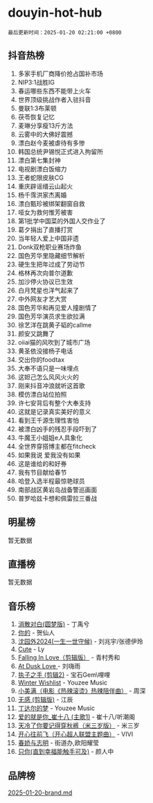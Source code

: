 # douyin-hot-hub

`最后更新时间：2025-01-20 02:21:00 +0800`

## 抖音热榜

1. 多家手机厂商降价抢占国补市场
1. NIP3:1战胜IG
1. 春运哪些东西不能带上火车
1. 世界顶级挑战作者入驻抖音
1. 曼联1:3布莱顿
1. 茯苓恢复记忆
1. 麦琳分享瘦13斤方法
1. 云雾中的大佛好震撼
1. 漂白赵今麦被虐待有多惨
1. 韩国总统尹锡悦正式进入拘留所
1. 漂白第七集封神
1. 电视剧漂白饭缩力
1. 王者蛇限皮肤CG
1. 重庆辟谣缙云山起火
1. 杨千霈洪家杰离婚
1. 漂白甄珍被绑架翻窗自救
1. 哑女为救何惟芳被害
1. 第1批学中国菜的外国人交作业了
1. 葛夕捐出了直播打赏
1. 当年轻人爱上中国非遗
1. Donk双枪职业赛场炸鱼
1. 国色芳华里隐藏细节解析
1. 硬生生把年过成了劳动节
1. 格林再次向普尔道歉
1. 加沙停火协议已生效
1. 白月梵星也洋气起来了
1. 中外网友才艺大赏
1. 国色芳华和再见爱人撞剧情了
1. 国色芳华演员求生欲拉满
1. 徐艺洋在跳黄子韬的callme
1. 颜安又跳舞了
1. oiiai猫的风吹到了城市广场
1. 黄圣依没接杨子电话
1. 交出你的foodtax
1. 大奉不语只是一味埋点
1. 这妲己怎么风风火火的
1. 刚来抖音冲浪就听这首歌
1. 模仿漂白站位拍照
1. 许七安背后有整个大奉支持
1. 这就是记录真实美好的意义
1. 看到王千源生理性害怕
1. 被漂白凶手的残忍手段吓到了
1. 牛魔王小姐姐e人具象化
1. 全世界穿搭博主都在fitcheck
1. 如果我说 爱我没有如果
1. 这是谁给的和好券
1. 我有节目献给春节
1. 哈登入选半程最惊艳球员
1. 南部战区黄岩岛战备警巡画面
1. 普罗哈兹卡想和佩雷拉三番战

## 明星榜

暂无数据

## 直播榜

暂无数据

## 音乐榜

1. [消散对白(圆梦版)](https://sf5-hl-cdn-tos.douyinstatic.com/obj/tos-cn-ve-2774/og4jB5I5IizzoZVAAAzWgBMAsMDWoArfwBOiFs) - 丁禹兮
1. [你的](https://sf5-hl-cdn-tos.douyinstatic.com/obj/tos-cn-ve-2774/oYuIeKf42jB7sEV6B2upMdpYAgfrQWj0FeRegh) - 贺仙人
1. [沈园外2024(一生一世守候)](https://sf3-cdn-tos.douyinstatic.com/obj/tos-cn-ve-2774/oAIYMHGCmKaYKFDd6FZBf9AfMfx1eErAAEJAFH) - 刘兆宇/张德伊玲
1. [Cute](https://sf5-hl-cdn-tos.douyinstatic.com/obj/tos-cn-ve-2774/o4IbIzHWKAAB4wsS5qMBRiiAlEBGTpQRNfFvuo) - Ly
1. [Falling In Love（剪辑版）](https://sf5-hl-cdn-tos.douyinstatic.com/obj/tos-cn-ve-2774/o8ajpA8zzgBPahbBIO8AcKGBLJezFCRd1wfP9f) - 青村秀和
1. [ At Dusk  Love ](https://sf5-hl-cdn-tos.douyinstatic.com/obj/tos-cn-ve-2774/o8CrpCf5CaYgI4ZrtQgMQAFEfuGqNnRSDQAPBc) - 刘嗨雨
1. [执子之手 (剪辑2)](https://sf5-hl-cdn-tos.douyinstatic.com/obj/tos-cn-ve-2774/oUoZLQjCc31XzqsBnBQUNgeKtYPBcgbFDwtfcu) - 宝石Gem\哩哩
1. [Winter Wishlist](https://sf5-hl-cdn-tos.douyinstatic.com/obj/tos-cn-ve-2774/oIIgUOeamCFCVAzxN6MFRLIBlLGpUqQxeeHrLE) - Youzee Music
1. [小美满（电影《热辣滚烫》热辣陪伴曲）](https://sf5-hl-cdn-tos.douyinstatic.com/obj/tos-cn-ve-2774/o0GAn2lSgfZIDUgtevCGDQYnFg4CwnrBaxbTZL) - 周深
1. [无感 (剪辑版)](https://sf5-hl-cdn-tos.douyinstatic.com/obj/tos-cn-ve-2774/o0eIsUzJBDlQaQFC5OFlgbMEZC1TFYBftOBn6p) - 江辰
1. [丁达尔的梦](https://sf5-hl-cdn-tos.douyinstatic.com/obj/tos-cn-ve-2774/oMU3WirUZBVQkAC9ccG5P2IQirziZM2RTInUY) - Youzee Music
1. [爱的就是你_崔十八 (主歌1)](https://sf5-hl-cdn-tos.douyinstatic.com/obj/tos-cn-ve-2774/oI5BO5DhFZ6UTcNCnZaOCBLtZ7WIMQGfgnXf5E) - 崔十八/听潮阁
1. [天冷了你要记得穿秋裤（米三岁版）](https://sf5-hl-cdn-tos.douyinstatic.com/obj/tos-cn-ve-2774/oQlIwVIDWiZ6BQilAorS7MA0AgCkQDvcZAdm1) - 米三岁
1. [开心往前飞（开心超人联盟主题曲）](https://sf5-hl-cdn-tos.douyinstatic.com/obj/tos-cn-ve-2774/9d8fb7c82cf1421fb93a9fe925275e0a) - VIVI
1. [春娇与志明](https://sf5-hl-cdn-tos.douyinstatic.com/obj/tos-cn-ve-2774/e530d8fceb7044b39707d7f9ff54add1) - 街道办,欧阳耀莹
1. [只你(直到幸福能触手可及)](https://sf5-hl-cdn-tos.douyinstatic.com/obj/tos-cn-ve-2774/o0lBkRDzFTeaVSUz3ZZSCBVtZ5DIMQGfgmEAuE) - 颜人中

## 品牌榜

[2025-01-20-brand.md](2025-01-20-brand.md)
